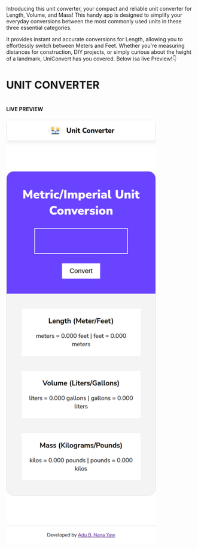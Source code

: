 Introducing this unit converter, your compact and reliable unit converter for Length, Volume, and Mass! This handy app is designed to simplify your everyday conversions between the most commonly used units in these three essential categories.

It provides instant and accurate conversions for Length, allowing you to effortlessly switch between Meters and Feet. Whether you're measuring distances for construction, DIY projects, or simply curious about the height of a landmark, UniConvert has you covered.
Below isa live Preview!👇


<h1> UNIT CONVERTER <h1>
  <h4> LIVE PREVIEW <h4>
    <a href="https://papaya-marigold-43e7eb.netlify.app/"><img src="/screenshot.png" alt="" width="400px" style="border-radius: 0.8em;"></a>
